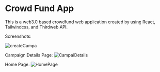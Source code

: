 # Crowd Fund App

This is a web3.0 based crowdfund web application created by using React, Tailwindcss, and Thirdweb API.

Screenshots:


![createCampa](https://github.com/lwtcxy/crowdfundApp/assets/45551363/2baade3c-b8d4-4073-9101-a0bf2ea75b00)

Campaign Details Page:
![CampaiDetails](https://github.com/lwtcxy/crowdfundApp/assets/45551363/c121badc-646b-446b-bbf9-2bef65998122)

Home Page:
![HomePage](https://github.com/lwtcxy/crowdfundApp/assets/45551363/bb96e9de-3f0d-4673-ac8d-81bb2580a686)
